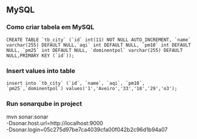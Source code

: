 ## MySQL

### Como criar tabela em MySQL
```
CREATE TABLE `tb_city` (`id` int(11) NOT NULL AUTO_INCREMENT, `name` varchar(255) DEFAULT NULL,`aqi` int DEFAULT NULL, `pm10` int DEFAULT NULL, `pm25` int DEFAULT NULL, `dominentpol` varchar(255) DEFAULT NULL,PRIMARY KEY (`id`));
```

### Insert values into table
``` 
insert into `tb_city` (`id`, `name`, `aqi`, `pm10`, `pm25`,`dominentpol`) values('1','Aveiro','33','18','29','o3');
```

### Run sonarqube in project
mvn sonar:sonar \
  -Dsonar.host.url=http://localhost:9000 \
  -Dsonar.login=05c275d97be7ca4039cfa00f042b2c96d1b94a07